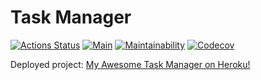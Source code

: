 # Task Manager

[![Actions Status](https://github.com/ashikov/php-project-lvl4/workflows/hexlet-check/badge.svg)](https://github.com/ashikov/php-project-lvl4/actions)
[![Main](https://github.com/ashikov/php-project-lvl4/actions/workflows/main.yml/badge.svg)](https://github.com/ashikov/php-project-lvl4/actions/workflows/main.yml)
[![Maintainability](https://api.codeclimate.com/v1/badges/1a8e38116f04867485df/maintainability)](https://codeclimate.com/github/ashikov/php-project-lvl4/maintainability)
[![Сodecov](https://codecov.io/gh/ashikov/php-project-lvl4/branch/main/graph/badge.svg?token=N11510EPVS)](https://codecov.io/gh/ashikov/php-project-lvl4)

Deployed project: [My Awesome Task Manager on Heroku!](https://task-manager-laravel-ln.herokuapp.com/)
